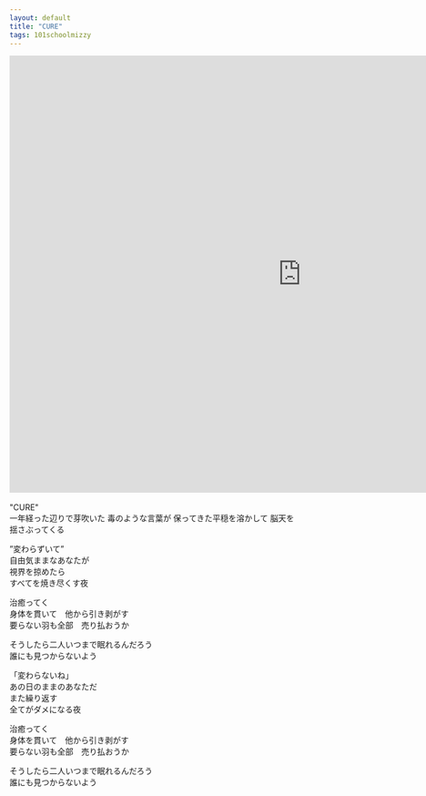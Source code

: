```yaml
---
layout: default
title: "CURE"
tags: 101schoolmizzy
---
```

<div class="movie-wrap">
<iframe width="1024" height="768" src="https://www.youtube.com/embed/6Cm7V1lDUss" title="CURE / 初音ミク" frameborder="0" allow="accelerometer; autoplay; clipboard-write; encrypted-media; gyroscope; picture-in-picture" allowfullscreen></iframe>
</div>
<br>
"CURE"  
<br>
一年経った辺りで芽吹いた  
毒のような言葉が  
保ってきた平穏を溶かして  
脳天を揺さぶってくる  

”変わらずいて”  
自由気ままなあなたが  
視界を掠めたら  
すべてを焼き尽くす夜  

治癒ってく  
身体を貫いて　他から引き剥がす  
要らない羽も全部　売り払おうか  

そうしたら二人いつまで眠れるんだろう  
誰にも見つからないよう  

「変わらないね」  
あの日のままのあなただ  
また繰り返す  
全てがダメになる夜  

治癒ってく  
身体を貫いて　他から引き剥がす  
要らない羽も全部　売り払おうか  

そうしたら二人いつまで眠れるんだろう  
誰にも見つからないよう  